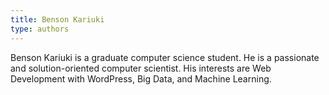 ```yaml
---
title: Benson Kariuki
type: authors
---
```

Benson Kariuki is a graduate computer science student. He is a passionate and solution-oriented computer scientist. His interests are Web Development with WordPress, Big Data, and Machine Learning.
